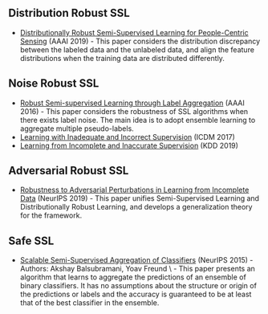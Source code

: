 ## Distribution Robust SSL

- [Distributionally Robust Semi-Supervised Learning for People-Centric Sensing](https://arxiv.org/pdf/1811.05299.pdf) (AAAI 2019) -  This paper considers the distribution discrepancy between the labeled data and the unlabeled data, and align the feature distributions when the training data are distributed differently.

## Noise Robust SSL

- [Robust Semi-supervised Learning through Label Aggregation](http://iemppu.github.io/yan.pdf) (AAAI 2016) - This paper considers the robustness of SSL algorithms when there exists label noise. The main idea is to adopt ensemble learning to aggregate multiple pseudo-labels.
- [Learning with Inadequate and Incorrect Supervision](https://ieeexplore.ieee.org/stamp/stamp.jsp?tp=&arnumber=8215573) (ICDM 2017)
- [Learning from Incomplete and Inaccurate Supervision](http://129.211.169.156/publication/kdd19pnu.pdf) (KDD 2019)

## Adversarial Robust SSL

- [Robustness to Adversarial Perturbations in Learning from Incomplete Data](https://proceedings.neurips.cc/paper/2019/file/60ad83801910ec976590f69f638e0d6d-Paper.pdf) (NeurIPS 2019) - This paper unifies Semi-Supervised Learning and Distributionally Robust Learning, and develops a generalization theory for the framework.

## Safe SSL

- [Scalable Semi-Supervised Aggregation of Classifiers](https://arxiv.org/pdf/1506.05790.pdf) (NeurIPS 2015) - Authors: Akshay Balsubramani, Yoav Freund \\ - This paper presents an algorithm that learns to aggregate the predictions of an ensemble of binary classifiers. It has no assumptions about the structure or origin of the predictions or labels and the accuracy is guaranteed to be at least that of the best classifier in the ensemble.
